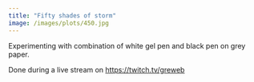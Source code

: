 ```yaml
---
title: "Fifty shades of storm"
image: /images/plots/450.jpg
---
```


Experimenting with combination of white gel pen and black pen on grey paper.

Done during a live stream on https://twitch.tv/greweb
